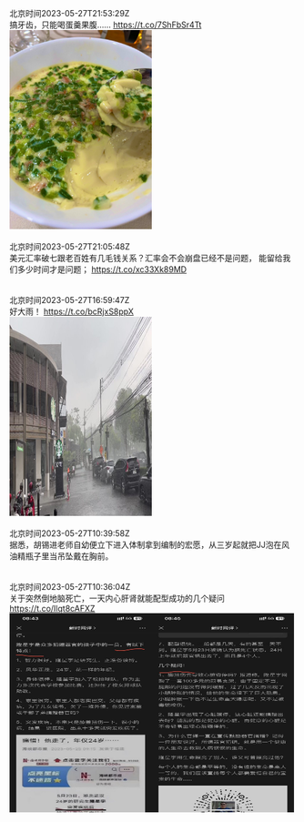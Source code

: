 北京时间2023-05-27T21:53:29Z<br>搞牙齿，只能喝蛋羹果腹…… https://t.co/7ShFbSr4Tt<br><img src='/temp/image/2023/u-Month-5/1662456994190721030_0.jpg' width='250' height='350'><br><br>北京时间2023-05-27T21:05:48Z<br>美元汇率破七跟老百姓有几毛钱关系？汇率会不会崩盘已经不是问题，
能留给我们多少时间才是问题；
https://t.co/xc33Xk89MD<br><br><br>北京时间2023-05-27T16:59:47Z<br>好大雨！ https://t.co/bcRjxS8ppX<br><img src='/temp/video/2023/u-Month-5/ax-Day-27/yajunwwz/1662383085307195392_0.jpg' width='250' height='350'><br><br>北京时间2023-05-27T10:39:58Z<br>据悉，胡锡进老师自幼便立下进入体制拿到编制的宏愿，从三岁起就把JJ泡在风油精瓶子里当吊坠戴在胸前。<br><br><br>北京时间2023-05-27T10:36:04Z<br>关于突然倒地脑死亡，一天内心肝肾就能配型成功的几个疑问 https://t.co/Ilqt8cAFXZ<br><img src='/temp/image/2023/u-Month-5/1662286518625640450_0.jpg' width='250' height='350'><img src='/temp/image/2023/u-Month-5/1662286518625640450_1.jpg' width='250' height='350'><br><br>